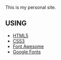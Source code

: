 This is my personal site.

## USING

- [HTML5](https://developer.mozilla.org/pt-BR/docs/Web/HTML/HTML5)
- [CSS3](https://developer.mozilla.org/pt-BR/docs/Web/CSS/CSS3)
- [Font Awesome](https://fontawesome.com/)
- [Google Fonts](https://fonts.google.com/)

